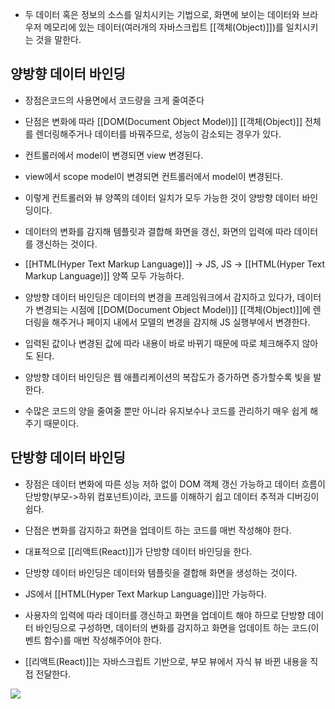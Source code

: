 - 두 데이터 혹은 정보의 소스를 일치시키는 기법으로, 화면에 보이는 데이터와 브라우저 메모리에 있는 데이터(여러개의 자바스크립트 [[객체(Object)]])를 일치시키는 것을 말한다.


## 양방향 데이터 바인딩

- 장점은코드의 사용면에서 코드량을 크게 줄여준다
- 단점은 변화에 따라 [[DOM(Document Object Model)]] [[객체(Object)]] 전체를 렌더링해주거나 데이터를 바꿔주므로, 성능이 감소되는 경우가 있다.  

- 컨트롤러에서 model이 변경되면 view 변경된다.
- view에서 scope model이 변경되면 컨트롤러에서 model이 변경된다.

- 이렇게 컨트롤러와 뷰 양쪽의 데이터 일치가 모두 가능한 것이 양방향 데이터 바인딩이다.

- 데이터의 변화를 감지해 템플릿과 결합해 화면을 갱신, 화면의 입력에 따라 데이터를 갱신하는 것이다.
- [[HTML(Hyper Text Markup Language)]] -> JS,  JS -> [[HTML(Hyper Text Markup Language)]] 양쪽 모두 가능하다.

- 양방향 데이터 바인딩은 데이터의 변경을 프레임워크에서 감지하고 있다가, 데이터가 변경되는 시점에 [[DOM(Document Object Model)]] [[객체(Object)]]에 렌더링을 해주거나 페이지 내에서 모델의 변경을 감지해 JS 실행부에서 변경한다. 

- 입력된 값이나 변경된 값에 따라 내용이 바로 바뀌기 때문에 따로 체크해주지 않아도 된다.  
- 양방향 데이터 바인딩은 웹 애플리케이션의 복잡도가 증가하면 증가할수록 빛을 발한다. 
- 수많은 코드의 양을 줄여줄 뿐만 아니라 유지보수나 코드를 관리하기 매우 쉽게 해주기 때문이다.  


## 단방향 데이터 바인딩

- 장점은 데이터 변화에 따른 성능 저하 없이 DOM 객체 갱신 가능하고 데이터 흐름이 단방향(부모->하위 컴포넌트)이라, 코드를 이해하기 쉽고 데이터 추적과 디버깅이 쉽다.
- 단점은 변화를 감지하고 화면을 업데이트 하는 코드를 매번 작성해야 한다.

- 대표적으로 [[리액트(React)]]가 단방향 데이터 바인딩을 한다.  
- 단방향 데이터 바인딩은 데이터와 템플릿을 결합해 화면을 생성하는 것이다. 
- JS에서 [[HTML(Hyper Text Markup Language)]]만 가능하다. 

- 사용자의 입력에 따라 데이터를 갱신하고 화면을 업데이트 해야 하므로 단방향 데이터 바인딩으로 구성하면, 데이터의 변화를 감지하고 화면을 업데이트 하는 코드(이벤트 함수)를 매번 작성해주어야 한다.  

- [[리액트(React)]]는 자바스크립트 기반으로, 부모 뷰에서 자식 뷰 바뀐 내용을 직접 전달한다.

![](https://velog.velcdn.com/images/rudans987/post/cf696809-9730-441b-8c2d-e7f07fcb3ef4/image.png)
